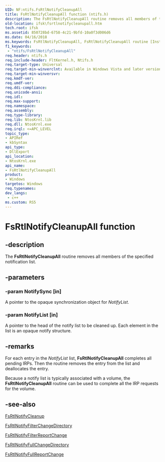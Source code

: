 ```yaml
---
UID: NF:ntifs.FsRtlNotifyCleanupAll
title: FsRtlNotifyCleanupAll function (ntifs.h)
description: The FsRtlNotifyCleanupAll routine removes all members of the specified notification list.
old-location: ifsk\fsrtlnotifycleanupall.htm
tech.root: ifsk
ms.assetid: 850728bd-6758-4c21-9bfd-10a0f3d006d6
ms.date: 04/16/2018
ms.keywords: FsRtlNotifyCleanupAll, FsRtlNotifyCleanupAll routine [Installable File System Drivers], fsrtlref_f0eea2f1-9bc9-41e1-843c-a69b3e63f452.xml, ifsk.fsrtlnotifycleanupall, ntifs/FsRtlNotifyCleanupAll
f1_keywords:
 - "ntifs/FsRtlNotifyCleanupAll"
req.header: ntifs.h
req.include-header: FltKernel.h, Ntifs.h
req.target-type: Universal
req.target-min-winverclnt: Available in Windows Vista and later version of the Windows operating system.
req.target-min-winversvr: 
req.kmdf-ver: 
req.umdf-ver: 
req.ddi-compliance: 
req.unicode-ansi: 
req.idl: 
req.max-support: 
req.namespace: 
req.assembly: 
req.type-library: 
req.lib: NtosKrnl.lib
req.dll: NtosKrnl.exe
req.irql: <=APC_LEVEL
topic_type:
- APIRef
- kbSyntax
api_type:
- DllExport
api_location:
- NtosKrnl.exe
api_name:
- FsRtlNotifyCleanupAll
product:
- Windows
targetos: Windows
req.typenames: 
dev_langs:
 - c++
ms.custom: RS5
---
```


# FsRtlNotifyCleanupAll function


## -description


The <b>FsRtlNotifyCleanupAll</b> routine removes all members of the specified notification list. 


## -parameters




### -param NotifySync [in]

A pointer to the opaque synchronization object for <i>NotifyList</i>. 


### -param NotifyList [in]

A pointer to the head of the notify list to be cleaned up. Each element in the list is an opaque notify structure. 


## -remarks



For each entry in the <i>NotifyList</i> list, <b>FsRtlNotifyCleanupAll</b> completes all pending IRPs. Then the routine removes the entry from the list and deallocates the entry.

Because a notify list is typically associated with a volume, the <b>FsRtlNotifyCleanupAll</b> routine can be used to complete all the IRP requests for the volume.




## -see-also




<a href="https://docs.microsoft.com/windows-hardware/drivers/ddi/ntifs/nf-ntifs-fsrtlnotifycleanup">FsRtlNotifyCleanup</a>



<a href="https://docs.microsoft.com/windows-hardware/drivers/ddi/ntifs/nf-ntifs-fsrtlnotifyfilterchangedirectory">FsRtlNotifyFilterChangeDirectory</a>



<a href="https://docs.microsoft.com/windows-hardware/drivers/ddi/ntifs/nf-ntifs-fsrtlnotifyfilterreportchange">FsRtlNotifyFilterReportChange</a>



<a href="https://docs.microsoft.com/windows-hardware/drivers/ddi/ntifs/nf-ntifs-fsrtlnotifyfullchangedirectory">FsRtlNotifyFullChangeDirectory</a>



<a href="https://docs.microsoft.com/windows-hardware/drivers/ddi/ntifs/nf-ntifs-fsrtlnotifyfullreportchange">FsRtlNotifyFullReportChange</a>
 

 

